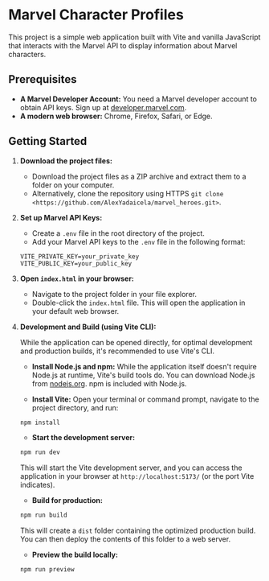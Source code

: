 # Marvel Character Profiles
This project is a simple web application built with Vite and vanilla JavaScript that interacts with the Marvel API to display information about Marvel characters. 

## Prerequisites

* **A Marvel Developer Account:** You need a Marvel developer account to obtain API keys. Sign up at [developer.marvel.com](https://developer.marvel.com/).
* **A modern web browser:** Chrome, Firefox, Safari, or Edge.

## Getting Started

1.  **Download the project files:**
    * Download the project files as a ZIP archive and extract them to a folder on your computer.
    * Alternatively, clone the repository using HTTPS `git clone <https://github.com/AlexYadaicela/marvel_heroes.git>`.

2.  **Set up Marvel API Keys:**

    * Create a `.env` file in the root directory of the project.
    * Add your Marvel API keys to the `.env` file in the following format:

    ```
    VITE_PRIVATE_KEY=your_private_key
    VITE_PUBLIC_KEY=your_public_key
    ```

3.  **Open `index.html` in your browser:**

    * Navigate to the project folder in your file explorer.
    * Double-click the `index.html` file. This will open the application in your default web browser.

4.  **Development and Build (using Vite CLI):**

    While the application can be opened directly, for optimal development and production builds, it's recommended to use Vite's CLI.

    * **Install Node.js and npm:** While the application itself doesn't require Node.js at runtime, Vite's build tools do. You can download Node.js from [nodejs.org](https://nodejs.org/). npm is included with Node.js.

    * **Install Vite:** Open your terminal or command prompt, navigate to the project directory, and run:

    ```bash
    npm install
    ```
    * **Start the development server:**

    ```bash
    npm run dev
    ```

    This will start the Vite development server, and you can access the application in your browser at `http://localhost:5173/` (or the port Vite indicates).
    
    * **Build for production:**

    ```bash
    npm run build
    ```

    This will create a `dist` folder containing the optimized production build. You can then deploy the contents of this folder to a web server.
    * **Preview the build locally:**
    ```bash
    npm run preview
    ```

